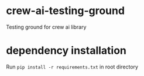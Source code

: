 # crew-ai-testing-ground
Testing ground for crew ai library

# dependency installation

Run `pip install -r requirements.txt` in root directory